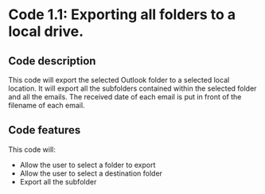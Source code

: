 # Code 1.1: Exporting all folders to a local drive.

## Code description
This code will export the selected Outlook folder to a selected local location. It will export all the subfolders contained within the selected folder and all the emails. The received date of each email is put in front of the filename of each email. 

## Code features
This code will:
- Allow the user to select a folder to export
- Allow the user to select a destination folder
- Export all the subfolder 
